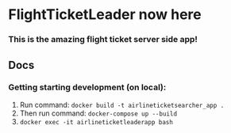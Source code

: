 # FlightTicketLeader now here

### This is the amazing flight ticket server side app!
## Docs

### Getting starting development (on local):

1. Run command: `docker build -t airlineticketsearcher_app .`
2. Then run command: `docker-compose up --build`
3. `docker exec -it airlineticketleaderapp bash`